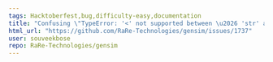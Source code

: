 ```yaml
---
tags: Hacktoberfest,bug,difficulty-easy,documentation
title: "Confusing \"TypeError: '<' not supported between \u2026 'str' and 'int'\" when doc-tag not present for `most_similar()`"
html_url: "https://github.com/RaRe-Technologies/gensim/issues/1737"
user: souveekbose
repo: RaRe-Technologies/gensim
---
```


